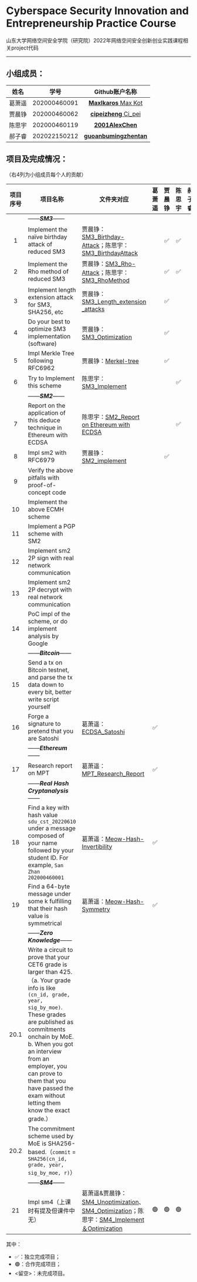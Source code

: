 # Cyberspace Security Innovation and Entrepreneurship Practice Course

山东大学网络空间安全学院（研究院）2022年网络空间安全创新创业实践课程相关project代码

------

## 小组成员：

|  姓名  |     学号     |                        Github账户名称                        |
| :----: | :----------: | :----------------------------------------------------------: |
| 葛萧遥 | 202000460091 |    [**MaxIkaros** Max Kot](https://github.com/MaxIkaros)     |
| 贾晨铮 | 202000460062 |    [**cipeizheng** Ci_pei](https://github.com/cipeizheng)    |
| 陈思宇 | 202000460119 |     [**2001AlexChen**](https://github.com/2001AlexChen)      |
| 郝子睿 | 202022150212 | [**guoanbumingzhentan**](https://github.com/guoanbumingzhentan) |

## 项目及完成情况：

（右4列为小组成员每个人的贡献）

| 项目序号 | 项目名称                                                     | 文件夹对应                                                   | 葛萧遥 | 贾晨铮 | 陈思宇 | 郝子睿 |
| :------: | ------------------------------------------------------------ | ------------------------------------------------------------ | :----: | :----: | :----: | :----: |
|          | ——***SM3***——                                                |                                                              |        |        |        |        |
|    1     | Implement the naïve birthday attack of reduced SM3           | 贾晨铮：[SM3_Birthday-Attack](https://github.com/MaxIkaros/Cyberspace-Security-Innovation-and-Entrepreneurship-Practice-Course/tree/main/SM3_Birthday-Attack)；陈思宇：[SM3_BirthdayAttack](https://github.com/MaxIkaros/Cyberspace-Security-Innovation-and-Entrepreneurship-Practice-Course/tree/main/SM3_BirthdayAttack) |        |   ✅    |   ✅    |        |
|    2     | Implement the Rho method of reduced SM3                      | 贾晨铮：[SM3_Rho-Attack](https://github.com/MaxIkaros/Cyberspace-Security-Innovation-and-Entrepreneurship-Practice-Course/tree/main/SM3_Rho-Attack)；陈思宇：[SM3_RhoMethod](https://github.com/MaxIkaros/Cyberspace-Security-Innovation-and-Entrepreneurship-Practice-Course/tree/main/SM3_RhoMethod) |        |   ✅    |   ✅    |        |
|    3     | Implement length extension attack for SM3, SHA256, etc       | 贾晨铮：[SM3_Length_extension _attacks](https://github.com/MaxIkaros/Cyberspace-Security-Innovation-and-Entrepreneurship-Practice-Course/tree/main/SM3_Length_extension%20_attacks) |        |   ✅    |        |        |
|    4     | Do your best to optimize SM3 implementation (software)       | 贾晨铮：[SM3_Optimization](https://github.com/MaxIkaros/Cyberspace-Security-Innovation-and-Entrepreneurship-Practice-Course/tree/main/SM3_Optimization) |        |   ✅    |        |        |
|    5     | Impl Merkle Tree following RFC6962                           | 贾晨铮：[Merkel-tree](https://github.com/MaxIkaros/Cyberspace-Security-Innovation-and-Entrepreneurship-Practice-Course/tree/main/Merkel-tree) |        |   ✅    |        |        |
|    6     | Try to Implement this scheme                                 | 陈思宇：[SM3_Implement](https://github.com/MaxIkaros/Cyberspace-Security-Innovation-and-Entrepreneurship-Practice-Course/tree/main/SM3_Implement) |        |        |   ✅    |        |
|          | ——***SM2***——                                                |                                                              |        |        |        |        |
|    7     | Report on the application of this deduce technique in Ethereum with ECDSA | 陈思宇：[SM2_Report on Ethereum with ECDSA](https://github.com/MaxIkaros/Cyberspace-Security-Innovation-and-Entrepreneurship-Practice-Course/tree/main/SM2_Report%20on%20Ethereum%20with%20ECDSA) |        |        |   ✅    |        |
|    8     | Impl sm2 with RFC6979                                        | 贾晨铮：[SM2_implement](https://github.com/MaxIkaros/Cyberspace-Security-Innovation-and-Entrepreneurship-Practice-Course/tree/main/SM2_implement) |        |   ✅    |        |        |
|    9     | Verify the above pitfalls with proof-of-concept code         |                                                              |        |        |        |        |
|    10    | Implement the above ECMH scheme                              |                                                              |        |        |        |        |
|    11    | Implement a PGP scheme with SM2                              |                                                              |        |        |        |        |
|    12    | Implement sm2 2P sign with real network communication        |                                                              |        |        |        |        |
|    13    | Implement sm2 2P decrypt with real network communication     |                                                              |        |        |        |        |
|    14    | PoC impl of the scheme, or do implement analysis by Google   |                                                              |        |        |        |        |
|          | ——***Bitcoin***——                                            |                                                              |        |        |        |        |
|    15    | Send a tx on Bitcoin testnet, and parse the tx data down to every bit, better write script yourself |                                                              |        |        |        |        |
|    16    | Forge a signature to pretend that you are Satoshi            | 葛萧遥：[ECDSA_Satoshi](https://github.com/MaxIkaros/Cyberspace-Security-Innovation-and-Entrepreneurship-Practice-Course/tree/main/ECDSA_Satoshi) |   ✅    |        |        |        |
|          | ——***Ethereum***——                                           |                                                              |        |        |        |        |
|    17    | Research report on MPT                                       | 葛萧遥：[MPT_Research_Report](https://github.com/MaxIkaros/Cyberspace-Security-Innovation-and-Entrepreneurship-Practice-Course/tree/main/MPT_Research_Report) |   ✅    |        |        |        |
|          | ——***Real Hash Cryptanalysis***——                            |                                                              |        |        |        |        |
|    18    | Find a key with hash value `sdu_cst_20220610` under a message composed of your name followed by your student ID. For example, `San Zhan 202000460001` | 葛萧遥：[Meow-Hash-Invertibility](https://github.com/MaxIkaros/Cyberspace-Security-Innovation-and-Entrepreneurship-Practice-Course/tree/main/Meow-Hash-Invertibility) |   ✅    |        |        |        |
|    19    | Find a 64-byte message under some k fulfilling that their hash value is symmetrical | 葛萧遥：[Meow-Hash-Symmetry](https://github.com/MaxIkaros/Cyberspace-Security-Innovation-and-Entrepreneurship-Practice-Course/tree/main/Meow-Hash-Symmetry) |   ✅    |        |        |        |
|          | ——***Zero Knowledge***——                                     |                                                              |        |        |        |        |
|   20.1   | Write a circuit to prove that your CET6 grade is larger than 425.（a. Your grade info is like `(cn_id, grade, year, sig_by_moe)`. These grades are published as commitments onchain by MoE. b. When you got an interview from an employer, you can prove to them that you have passed the exam without letting them know the exact grade.） |                                                              |        |        |        |        |
|   20.2   | The commitment scheme used by MoE is SHA256-based.（`commit` = `SHA256(cn_id, grade, year, sig_by_moe, r)`） |                                                              |        |        |        |        |
|          | ——***SM4***——                                                |                                                              |        |        |        |        |
|    21    | Impl sm4（上课时有提及但课件中无）                           | 葛萧遥&贾晨铮：[SM4_Unoptimization](https://github.com/MaxIkaros/Cyberspace-Security-Innovation-and-Entrepreneurship-Practice-Course/tree/main/SM4_Unoptimization)、[SM4_Optimization](https://github.com/MaxIkaros/Cyberspace-Security-Innovation-and-Entrepreneurship-Practice-Course/tree/main/SM4_Optimization)；陈思宇：[SM4_Implement＆Optimization](https://github.com/MaxIkaros/Cyberspace-Security-Innovation-and-Entrepreneurship-Practice-Course/tree/main/SM4_Implement＆Optimization) |   🟢    |   🟢    |   🟢    |        |

其中：

- ✅：独立完成项目；
- 🟢：合作完成项目；
- <留空>：未完成项目。

